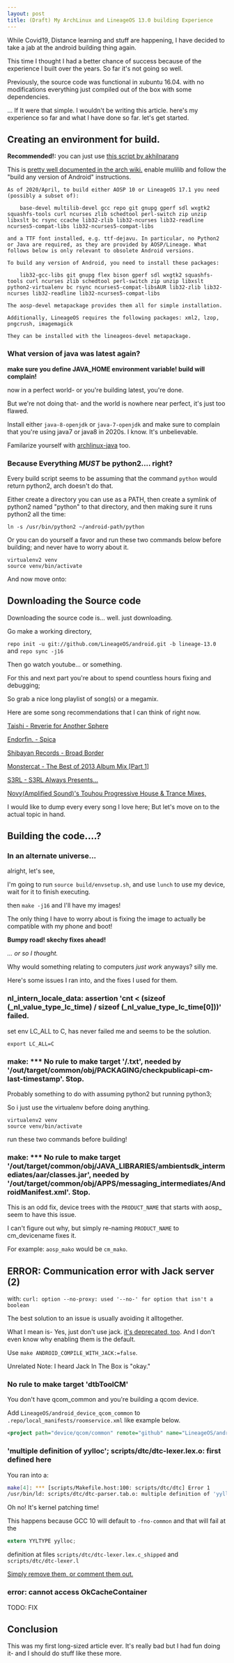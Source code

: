 ```yaml
---
layout: post
title: (Draft) My ArchLinux and LineageOS 13.0 building Experience
---
```


While Covid19, Distance learning and stuff are happening, I have decided to take a jab at the android building thing again. 

This time I thought I had a better chance of success because of the experience I built over the years. So far it's not going so well.

Previously, the source code was functional in xubuntu 16.04. with no modifications everything just compiled out of the box with some dependencies.

... If It were that simple. I wouldn't be writing this article. here's my experience so far and what I have done so far. let's get started.

## Creating an environment for build.

**Recommended!:** you can just use [this script by akhilnarang](https://github.com/akhilnarang/scripts/blob/master/setup/arch-manjaro.sh)

This is [pretty well documented in the arch wiki.](https://wiki.archlinux.org/index.php/Android#Required_packages) enable mulilib and follow the "build any version of Android" instructions.

```
As of 2020/April, to build either AOSP 10 or LineageOS 17.1 you need (possibly a subset of):

    base-devel multilib-devel gcc repo git gnupg gperf sdl wxgtk2 squashfs-tools curl ncurses zlib schedtool perl-switch zip unzip libxslt bc rsync ccache lib32-zlib lib32-ncurses lib32-readline ncurses5-compat-libs lib32-ncurses5-compat-libs

and a TTF font installed, e.g. ttf-dejavu. In particular, no Python2 or Java are required, as they are provided by AOSP/Lineage. What follows below is only relevant to obsolete Android versions.

To build any version of Android, you need to install these packages:

    lib32-gcc-libs git gnupg flex bison gperf sdl wxgtk2 squashfs-tools curl ncurses zlib schedtool perl-switch zip unzip libxslt python2-virtualenv bc rsync ncurses5-compat-libsAUR lib32-zlib lib32-ncurses lib32-readline lib32-ncurses5-compat-libs

The aosp-devel metapackage provides them all for simple installation.

Additionally, LineageOS requires the following packages: xml2, lzop, pngcrush, imagemagick

They can be installed with the lineageos-devel metapackage.
```

### What version of java was latest again?

**make sure you define JAVA_HOME environment variable! build will complain!**

now in a perfect world- or you're building latest, you're done. 

But we're not doing that- and the world is nowhere near perfect, it's just too flawed.

Install either ``java-8-openjdk`` or ``java-7-openjdk`` and make sure to complain that you're using java7 or java8 in 2020s. I know. It's unbelievable.

Familarize yourself with [archlinux-java](https://wiki.archlinux.org/index.php/Java) too.

### Because Everything _MUST_ be python2.... right?

Every build script seems to be assuming that the command ``python`` would return python2, arch doesn't do that.

Either create a directory you can use as a PATH, then create a symlink of python2 named "python" to that directory, and then making sure it runs python2 all the time:

``ln -s /usr/bin/python2 ~/android-path/python``

Or you can do yourself a favor and run these two commands below before building; and never have to worry about it.

```
virtualenv2 venv
source venv/bin/activate
```

And now move onto: 

## Downloading the Source code

Downloading the source code is... well. just downloading. 

Go make a working directory,

``repo init -u git://github.com/LineageOS/android.git -b lineage-13.0`` and ``repo sync -j16``

Then go watch youtube... or something.

For this and next part you're about to spend countless hours fixing and debugging; 

So grab a nice long playlist of song(s) or a megamix.

Here are some song recommendations that I can think of right now.

[Taishi - Reverie for Another Sphere](https://youtu.be/5M-CfgAG2n4)

[Endorfin. - Spica](https://youtu.be/34Q1fGg70hA)

[Shibayan Records - Broad Border](https://youtu.be/w6He_2X-06c)

[Monstercat - The Best of 2013 Album Mix [Part 1]](https://youtu.be/w6He_2X-06c)

[S3RL - S3RL Always Presents...](https://youtu.be/XwLakmNQzHY)

[Novy(Amplified Sound)'s Touhou Progressive House & Trance Mixes,](https://www.youtube.com/playlist?list=PLqGzPZvdSk1OKWSj2d6nTPSJSCjQrUn6j)

I would like to dump every every song I love here; But let's move on to the actual topic in hand.

## Building the code....?

### In an alternate universe...

alright, let's see,

I'm going to run ``source build/envsetup.sh``, and use ``lunch`` to use my device, wait for it to finish executing.

then ``make -j16`` and I'll have my images! 

The only thing I have to worry about is fixing the image to actually be compatible with my phone and boot!








**Bumpy road! skechy fixes ahead!**

_... or so I thought._

Why would something relating to computers _just work_ anyways? silly me.

Here's some issues I ran into, and the fixes I used for them.


### nl_intern_locale_data: assertion 'cnt < (sizeof (_nl_value_type_lc_time) / sizeof (_nl_value_type_lc_time[0]))' failed.

set env LC_ALL to C, has never failed me and seems to be the solution.

``export LC_ALL=C``

### make: *** No rule to make target '/.txt', needed by '/out/target/common/obj/PACKAGING/checkpublicapi-cm-last-timestamp'. Stop.

Probably something to do with assuming python2 but running python3; 

So i just use the virtualenv before doing anything.

```
virtualenv2 venv
source venv/bin/activate
```

run these two commands before building!

### make: *** No rule to make target '/out/target/common/obj/JAVA_LIBRARIES/ambientsdk_intermediates/aar/classes.jar', needed by '/out/target/common/obj/APPS/messaging_intermediates/AndroidManifest.xml'. Stop.

This is an odd fix, device trees with the ``PRODUCT_NAME`` that starts with aosp_ seem to have this issue.

I can't figure out why, but simply re-naming ``PRODUCT_NAME`` to cm_devicename fixes it.

For example: ``aosp_mako`` would be ``cm_mako``.

## ERROR: Communication error with Jack server (2)

with: ``curl: option --no-proxy: used '--no-' for option that isn't a boolean``

The best solution to an issue is usually avoiding it alltogether.

What I mean is- Yes, just don't use jack. [it's deprecated, too](https://android-developers.googleblog.com/2017/03/future-of-java-8-language-feature.html).
And I don't even know why enabling them is the default.

Use ``make ANDROID_COMPILE_WITH_JACK:=false``.

Unrelated Note: I heard Jack In The Box is "okay."

### No rule to make target 'dtbToolCM'

You don't have qcom_common and you're building a qcom device.

Add ``LineageOS/android_device_qcom_common`` to ``.repo/local_manifests/roomservice.xml`` like example below.

```xml
<project path="device/qcom/common" remote="github" name="LineageOS/android_device_qcom_common"/>
```

### 'multiple definition of yylloc'; scripts/dtc/dtc-lexer.lex.o: first defined here

You ran into a:

```bash
make[4]: *** [scripts/Makefile.host:100: scripts/dtc/dtc] Error 1
/usr/bin/ld: scripts/dtc/dtc-parser.tab.o: multiple definition of 'yylloc'; scripts/dtc/dtc-lexer.lex.o:(.bss+0x0): first defined here
```

Oh no! It's kernel patching time!

This happens because GCC 10 will default to ``-fno-common`` and that will fail at the 
```c
extern YYLTYPE yylloc;
```
definition at files ``scripts/dtc/dtc-lexer.lex.c_shipped`` and ``scripts/dtc/dtc-lexer.l``

[Simply remove them, or comment them out.](https://review.lineageos.org/c/LineageOS/android_kernel_oneplus_sm8150/+/273023)


### error: cannot access OkCacheContainer

TODO: FIX


## Conclusion

This was my first long-sized article ever. It's really bad but I had fun doing it- and I should do stuff like these more.
